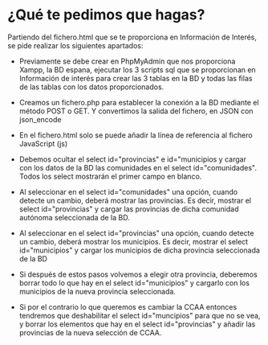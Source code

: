 # ¿Qué te pedimos que hagas?
Partiendo del fichero.html que se te proporciona en Información de Interés, se pide realizar los siguientes apartados:

- Previamente se debe crear en PhpMyAdmin que nos proporciona Xampp, la BD espana, ejecutar los 3 scripts sql que se proporcionan en Información de interés para crear las 3 tablas en la BD y todas las filas de las tablas con los datos proporcionados.

- Creamos un fichero.php para establecer la conexión a la BD mediante el método POST o GET. Y convertimos la salida del fichero, en JSON con json_encode

- En el fichero.html solo se puede añadir la línea de referencia al fichero JavaScript (js)

- Debemos ocultar el select id="provincias" e id="municipios y cargar con los datos de la BD las comunidades en el select id="comunidades". Todos los select mostrarán el primer campo en blanco.

- Al seleccionar en el select id="comunidades" una opción, cuando detecte un cambio, deberá mostrar las provincias. Es decir, mostrar el select id="provincias" y cargar las provincias de dicha comunidad autónoma seleccionada de la BD.

- Al seleccionar en el select id="provincias" una opción, cuando detecte un cambio, deberá mostrar los municipios. Es decir, mostrar el select id="municipios" y cargar los municipios de dicha provincia seleccionada de la BD

- Si después de estos pasos volvemos a elegir otra provincia, deberemos borrar todo lo que hay en el select id="municipios" y cargarlo con los municipios de la nueva provincia seleccionada.

- Si por el contrario lo que queremos es cambiar la CCAA entonces tendremos que deshabilitar el select id="muncipios" para que no se vea, y borrar los elementos que hay en el select id="provincias" y añadir las provincias de la nueva selección de CCAA.